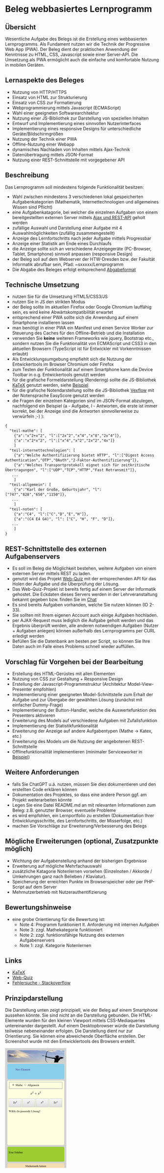 # Beleg webbasiertes Lernprogramm

## Übersicht
Wesentliche Aufgabe des Belegs ist die Erstellung eines  webbasierten Lernprogramms. Als Fundament nutzen wir die Technik der Progressive Web App (PWA).
Der Beleg dient der praktischen Anwendung der Kenntnisse zu HTML, CSS, Javascript sowie einer Server-API. Die Umsetzung als PWA ermöglicht auch die einfache und komfortable Nutzung in mobilen Geräten. 

## Lernaspekte des Beleges
- Nutzung von HTTP/HTTPS
- Einsatz von HTML zur Strukturierung
- Einsatz von CSS zur Formatierung 
- Webprogrammierung mittels Javascript (ECMAScript)
- Wahl einer geeigneten Softwarearchitektur 
- Nutzung einer JS-Bibliothek zur Darstellung von speziellen Inhalten
- Entwurf und Implementierung eines sinnvollen Nutzerinterfaces
- Implementierung eines responsive Designs für unterschiedliche Geräte/Bildschirmgrößen
- Nutzung der Technik einer PWA
- Offline-Nutzung einer Webapp
- dynamisches Nachladen von Inhalten mittels Ajax-Technik
- Datenübertragung mittels JSON-Format
- Nutzung einer REST-Schnittstelle mit vorgegebener API

## Beschreibung
Das Lernprogramm soll mindestens folgende Funktionalität besitzen:
- Wahl zwischen mindestens 3 verschiedenen lokal gespeicherten Aufgabenkategorien (Mathematik, Internettechnologien und allgemeines Wissen sind Pflicht)
- eine Aufgabenkatagorie, bei welcher die einzelnen Aufgaben von einem bereitgestellten externen Server mittels [Ajax und REST-API](#rest-schnittstelle-des-externen-aufgabenservers) geholt werden
- zufällige Auswahl und Darstellung einer Aufgabe mit 4 Auswahlmöglichkeiten (zufällig zusammengestellt)
- Anzeige des Lernfortschritts nach jeder Aufgabe mittels Progressbar
- Anzeige einer Statistik am Ende eines Durchlaufs
- die Anzeige sollte sich an verschiedene Anzeigegeräte (PC-Browser, Tablet, Smartphone) sinnvoll anpassen (responsive Design)
- der Beleg soll auf dem Webserver der HTW-Dresden bzw. der Fakultät Informatik abrufbar sein, Pfad: ~sxxxxx/Lernprogramm
- Die Abgabe des Beleges erfolgt entsprechend [Abgabeformat](Beleg-Abgabeformat.md)

## Technische Umsetzung
- nutzen Sie für die Umsetzung HTML5/CSS3/JS 
- nutzen Sie in JS den strikten Modus 
- der Beleg sollte im aktuellen Firefox oder Google Chromium lauffähig sein, es wird keine Abwärtskompatibilität erwartet
- entsprechend einer PWA sollte sich die Anwendung auf einem Smartphone installieren lassen
- man benötigt in einer PWA ein Manifest und einen Service Worker zur Steuerung des Caches für den Offline-Betrieb und die Installation
- verwenden Sie **keine** weiteren Frameworks wie jquery, Bootstrap etc., sondern nutzen Sie die Funktionalität von ECMAScript und CSS3 in den aktuellen Browsern (TypeScript ist für Entwickler mit Vorkenntnissen erlaubt)
- Als Entwicklungsumgebung empfiehlt sich die Nutzung der Entwickertools im Browser Chromium oder Firefox
- zum Testen der Funktionalität auf einem Smartphone kann die Device Toolbar in o.g. Entwickertools genutzt werden
- für die grafische Formeldarstellung (Rendering) sollte die JS-Bibliothek [KaTeX](https://github.com/KaTeX/KaTeX) genutzt werden, siehe [Beispiel](mathe-demo.html)
- für die grafische Notendarstellung sollte die JS-Bibliothek [Vexflow](https://github.com/0xfe/vexflow) mit der Notensprache EasyScore genutzt werden
- die Fragen der einzelnen Kategorien sind im JSON-Format abzulegen, nachfolgend ein Beispiel (a - Aufgabe, l - Antworten, die erste ist immer korrekt, bei der Anzeige sind die Antworten sinnvollerweise zu verwürfeln ;-) ):
```
{ 
  "teil-mathe": [
    {"a":"x^2+x^2", "l":["2x^2","x^4","x^8","2x^4"]},
    {"a":"x^2*x^2", "l":["x^4","x^2","2x^2","4x"]}
    ]
  "teil-internettechnologien": [
    {"a":"Welche Authentifizierung bietet HTTP", "l":["Digest Access Authentication","OTP","OAuth","2-Faktor-Authentifizierung"]},
    {"a":"Welches Transportprotokoll eignet sich für zeitkritische Übertragungen", "l":["UDP","TCP","HTTP","Fast Retransmit"]},
   ...
    ]  
  "teil-allgemein": [
    {"a":"Karl der Große, Geburtsjahr", "l":["747","828","650","1150"]},
   ...
    ]
  "teil-noten": [
    {"a":"C4", "l":["C","D","E","H"]},
    {"a":"(C4 E4 G4)", "l": ["C", "H", "F", "D"]},
   ...
    ]       
}
```

## REST-Schnittstelle des externen Aufgabenservers
- Es soll im Beleg die Möglichkeit bestehen, weitere Aufgaben von einem externen Server mittels REST zu laden.
- genutzt wird das Projekt [Web-Quiz](https://github.com/swsms/web-quiz-engine) mit der entsprechenden API für das Holen der Aufgabe und die Überprüfung der Lösung.
- Das Web-Quiz-Projekt ist bereits fertig auf einem Server der Informatik gehostet. Die Eckdaten dieses Servers werden in der Lehrveranstaltung bekannt gegeben bzw. finden Sie im [Chat](https://imessage.informatik.htw-dresden.de/channel/internettechnologien1)
- Es sind bereits Aufgaben vorhanden, welche Sie nutzen können (ID 2-33).
- Sie sollten mit Ihrem eigenen Account auch einige Aufgaben hochladen.
- per AJAX-Request muss lediglich die Aufgabe geholt werden und das Ergebnis überprüft werden, alle anderen notwendigen Aufgaben (Nutzer + Aufgaben anlegen) können außerhalb des Lernprogramms per CURL erledigt werden
- Befüllen Sie die Datenbank am besten per Script, so können Sie Ihre Daten auch im Falle eines Problems schnell wieder auffüllen.


## Vorschlag für Vorgehen bei der Bearbeitung
- Erstellung des HTML-Gerüstes mit allen Elementen
- Nutzung von CSS zur Gestaltung + Responsive Design
- Erstellung der Javascript-Programmstruktur (Architektur Model-View-Presenter empfohlen)
- Implementierung einer geeigneten Model-Schnittstelle zum Erhalt der Aufgabe und zur Übergabe der gewählten Lösung (zunächst mit einfacher Dummy-Frage)
- Implementierung der Button-Handler, welche die Auswertefunktion des Presenters aktivieren
- Erweiterung des Models auf verschiedene Aufgaben mit Zufallsfunktion
- Implementierung der Statistikfunktionalität
- Erweiterung der Anzeige auf andere Aufgabentypen (Mathe -> Katex, etc.)
- Erweiterung des Models um die Nutzung der angebotenen REST-Schnittstelle
- Offlinefunktionalität implementieren (minimaler Serviceworker in [Beispiel](mathe-demo.html))


## Weitere Anforderungen
- falls Sie ChatGPT u.ä. nutzen, müssen Sie dies dokumentieren und den erstellten Code erklären können
- Dokumentation des Projektes, so dass eine andere Person ggf. am Projekt weiterarbeiten könnte
- Legen Sie eine Datei README.md an mit relevanten Informationen zum Beleg: z.B. genutzter Browser, eventuelle Probleme
- es wird empfohlen, ein Lernportfolio zu erstellen (Dokumentation Ihrer Entwicklungsschritte, des Lernfortschritts, der Misserfolge, etc.)
- machen Sie Vorschläge zur Erweiterung/Verbesserung des Belegs

## Mögliche Erweiterungen (optional, Zusatzpunkte möglich)
- Wichtung der Aufgabenstellung anhand der bisherigen Ergebnisse
- Erweiterung auf mögliche Mehrfachauswahl
- zusätzliche Katagorie Notenlernen vorsehen (Einzelnoten / Akkorde / Umkehrungen ganz nach Belieben / Klaviatur).
- Speicherung der erreichten Punkte im Browserspeicher oder per PHP-Script auf dem Server
- Mehrnutzerbetrieb mit Nutzerauthentifizierung 

## Bewertungshinweise
- eine grobe Orientierung für die Bewertung ist:
  - Note 4: Programm funktioniert lt. Anforderung mit internen Aufgaben
  - Note 3: zzgl. Mathekategorie funktioniert
  - Note 2: zzgl. funktionsfähige Nutzung des externen Aufgabenservers
  - Note 1: zzgl. Kategorie Notenlernen

  
## Links
- [KaTeX](https://github.com/KaTeX/KaTeX) 
- [Web-Quiz](https://github.com/swsms/web-quiz-engine) 
- [Fehlersuche - Stackoverflow](https://stackoverflow.com)


## Prinzipdarstellung
Die Darstellung unten zeigt prinzipiell, wie der Beleg auf einem Smartphone aussehen könnte. Sie sind nicht an die Darstellung gebunden.
Die HTML-Elemente wurden für den kleinen Viewport mittels CSS-Mediaqueries untereinander dargestellt. Auf einem Desktopbrowser würde die Darstellung teilweise nebeneinander erfolgen. Die Darstellung dient nur zur Orientierung. Sie können eine abweichende Oberfläche erstellen.
Der Screenshot wurde mit den Entwicklertools des Browsers erstellt.

<img src="images/demo.png" width="200">
